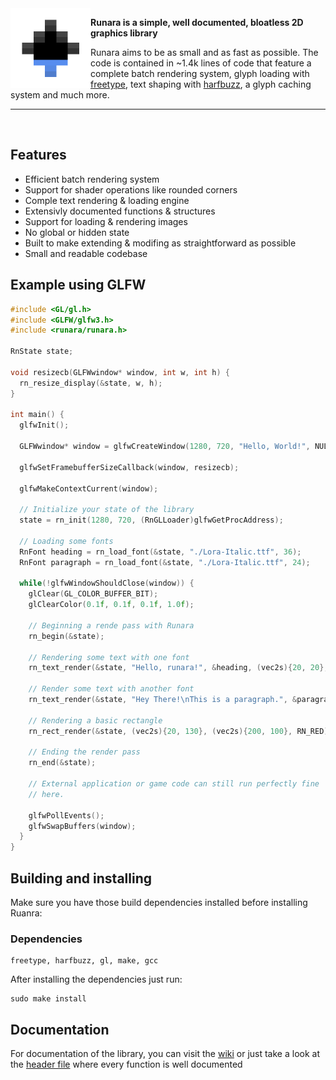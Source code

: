 <img align="left" style="width:128px" src="https://github.com/cococry/runara/blob/master/branding/logo.png" width="128px">

**Runara is a simple, well documented, bloatless 2D graphics library**

Runara aims to be as small and as fast as possible. The code is contained
in ~1.4k lines of code that feature a complete batch rendering system, 
glyph loading with [freetype](http://freetype.org/), text shaping with [harfbuzz](https://harfbuzz.github.io/),
a glyph caching system and much more. 

---

<br>

## Features
- Efficient batch rendering system
- Support for shader operations like rounded corners
- Comple text rendering & loading engine
- Extensivly documented functions & structures
- Support for loading & rendering images
- No global or hidden state
- Built to make extending & modifing as straightforward as possible
- Small and readable codebase

## Example using GLFW

```c
#include <GL/gl.h>
#include <GLFW/glfw3.h>
#include <runara/runara.h>

RnState state;

void resizecb(GLFWwindow* window, int w, int h) {
  rn_resize_display(&state, w, h);
}

int main() {
  glfwInit();

  GLFWwindow* window = glfwCreateWindow(1280, 720, "Hello, World!", NULL, NULL);

  glfwSetFramebufferSizeCallback(window, resizecb);

  glfwMakeContextCurrent(window);

  // Initialize your state of the library
  state = rn_init(1280, 720, (RnGLLoader)glfwGetProcAddress);

  // Loading some fonts
  RnFont heading = rn_load_font(&state, "./Lora-Italic.ttf", 36);
  RnFont paragraph = rn_load_font(&state, "./Lora-Italic.ttf", 24);

  while(!glfwWindowShouldClose(window)) {
    glClear(GL_COLOR_BUFFER_BIT);
    glClearColor(0.1f, 0.1f, 0.1f, 1.0f);

    // Beginning a rende pass with Runara
    rn_begin(&state);

    // Rendering some text with one font
    rn_text_render(&state, "Hello, runara!", &heading, (vec2s){20, 20}, RN_WHITE);

    // Render some text with another font
    rn_text_render(&state, "Hey There!\nThis is a paragraph.", &paragraph, (vec2s){20, 70}, RN_WHITE);

    // Rendering a basic rectangle
    rn_rect_render(&state, (vec2s){20, 130}, (vec2s){200, 100}, RN_RED);

    // Ending the render pass
    rn_end(&state);

    // External application or game code can still run perfectly fine
    // here.

    glfwPollEvents();
    glfwSwapBuffers(window);
  }
}
```

## Building and installing

Make sure you have those build dependencies installed 
before installing Ruanra:

### Dependencies
```console
freetype, harfbuzz, gl, make, gcc
```

After installing the dependencies just run:

```console
sudo make install
```

## Documentation

For documentation of the library, you can visit the [wiki](https://github.com/cococry/runara/wiki)
or just take a look at the [header file](https://github.com/cococry/runara/blob/master/include/runara/runara.h) where every function is well documented
